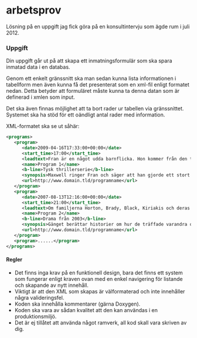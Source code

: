 arbetsprov
==========

Lösning på en uppgift jag fick göra på en konsultintervju som ägde rum i juli 2012.

### Uppgift
Din uppgift går ut på att skapa ett inmatningsformulär som ska spara inmatad data i en databas. 

Genom ett enkelt gränssnitt ska man sedan kunna lista informationen i tabellform men även kunna få det presenterat som en xml-fil enligt formatet nedan. Detta betyder att formuläret måste kunna ta denna datan som är definerad i xmlen som input. 

Det ska även finnas möjlighet att ta bort rader ur tabellen via gränssnittet. Systemet ska ha stöd för ett oändligt antal rader med information. 

XML-formatet ska se ut såhär:
```xml
<programs>
   <program>
      <date>2009-04-16T17:33:00+00:00</date>
      <start_time>17:00</start_time>
      <leadtext>Fran är en något udda barnflicka. Hon kommer från den tuffa New York-stadsdelen Queens och är en kvinna med starka åsikter, ett ansikte som skulle platsa på Vogues omslag, samt en röst som kan spräcka glas!</leadtext>
      <name>Program 1</name>
      <b-line>Tysk thrillerserie</b-line>
      <synopsis>Maxwell ringer Fran och säger att han gjorde ett stort misstag för några månader sen. Fran blir alldeles till sig och hoppas att han ska förklara sin kärlek till henne. Istället handlar det bara om en skattedetalj. Fran flyttar ut och Sylvia tar över jobbet. Del 16:25</synopsis>
      <url>http://www.domain.tld/programname</url>
   </program>
   <program>
      <date>2007-08-13T12:16:00+00:00</date>
      <start_time>21:00</start_time>
      <leadtext>Om familjerna Horton, Brady, Black, Kiriakis och deras vänner, grannar och rivaler i Salem, USA. Familjen Horton består bl a av Alice, sonen Mickey och barnbarnen Jennifer och Mike. Familjen Brady består bl a av Shawn och Caroline, som är familjens överhuvuden, samt Bo, Carrie, Samantha (Sami), Marlena, Roamn och John. Intriger, romanser och spänning präglar denna serier som startade i USA 1965 och har därmed varit under inspelning i 40 år.</leadtext>
      <name>Program 2</name>
      <b-line>Drama från 2003</b-line>
      <synopsis>Gänget berättar historier om hur de träffade varandra och reaktionen från Teds nya flickvän får nio av tio på knäpphetsskalan. Del 5:24</synopsis>
      <url>http://www.domain.tld/programname</url>
   </program>
   <program>......</program>
</programs>
```
#### Regler
* Det finns inga krav på en funktionell design, bara det finns ett system som fungerar enligt kraven ovan med en enkel navigering för listande och skapande av nytt innehåll. 
* Viktigt är att den XML som skapas är välformaterad och inte innehåller några valideringsfel.
* Koden ska innehålla kommentarer (gärna Doxygen).
* Koden ska vara av sådan kvalitet att den kan användas i en produktionsmiljö.
* Det är ej tillåtet att använda något ramverk, all kod skall vara skriven av dig.
